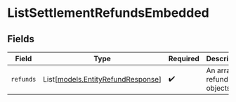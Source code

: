 # ListSettlementRefundsEmbedded


## Fields

| Field                                                                  | Type                                                                   | Required                                                               | Description                                                            |
| ---------------------------------------------------------------------- | ---------------------------------------------------------------------- | ---------------------------------------------------------------------- | ---------------------------------------------------------------------- |
| `refunds`                                                              | List[[models.EntityRefundResponse](../models/entityrefundresponse.md)] | :heavy_check_mark:                                                     | An array of refund objects.                                            |